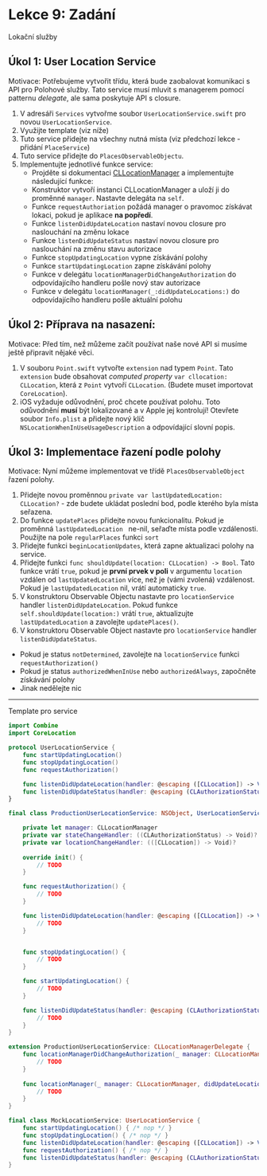 # Lekce 9: Zadání

Lokační služby


## Úkol 1: User Location Service
Motivace: Potřebujeme vytvořit třídu, která bude zaobalovat komunikaci s API pro Polohové služby. Tato service musí mluvit s managerem pomocí patternu *delegate*, ale sama poskytuje API s closure.

 1. V adresáři `Services` vytvořme soubor `UserLocationService.swift` pro novou `UserLocationService`.
 2. Využijte template (viz níže)
 3. Tuto service přidejte na všechny nutná místa (viz předchozí lekce - přidání `PlaceService`)
 4. Tuto service přidejte do `PlacesObservableObjectu`.
 5. Implementujte jednotlivé funkce service: 
 	- Projděte si dokumentaci [CLLocationManager](https://developer.apple.com/documentation/corelocation/cllocationmanager) a implementujte následující funkce:
 	- Konstruktor vytvoří instanci CLLocationManager a uloží ji do proměnné `manager`. Nastavte delegáta na `self`.
 	- Funkce `requestAuthoriation` požádá manager o pravomoc získávat lokaci, pokud je aplikace **na popředí**.
 	- Funkce `listenDidUpdateLocation` nastaví novou closure pro naslouchání na změnu lokace
 	- Funkce `listenDidUpdateStatus` nastaví novou closure pro naslouchání na změnu stavu autorizace
 	- Funkce `stopUpdatingLocation` vypne získávání polohy
 	- Funkce `startUpdatingLocation` zapne získávání polohy
 	- Funkce v delegátu `locationManagerDidChangeAuthorization` do odpovídajícího handleru pošle nový stav autorizace
 	- Funkce v delegátu `locationManager(_:didUpdateLocations:)` do odpovídajícího handleru pošle aktuální polohu 

## Úkol 2: Příprava na nasazení:
Motivace: Před tím, než můžeme začít používat naše nové API si musíme ještě připravit nějaké věci.

1. V souboru `Point.swift` vytvořte `extension` nad typem `Point`. Tato `extension` bude obsahovat *computed property* `var cllocation: CLLocation`, která z `Point` vytvoří `CLLocation`. (Budete muset importovat `CoreLocation`).
2. iOS vyžaduje odůvodnění, proč chcete používat polohu. Toto odůvodnění **musí** být lokalizované a v Apple jej kontrolují! Otevřete soubor `Info.plist` a přidejte nový klíč `NSLocationWhenInUseUsageDescription` a odpovídající slovní popis.

## Úkol 3: Implementace řazení podle polohy
Motivace: Nyní můžeme implementovat ve třídě `PlacesObservableObject` řazení polohy.

1. Přidejte novou proměnnou `private var lastUpdatedLocation: CLLocation?` - zde budete ukládat poslední bod, podle kterého byla místa seřazena.
2. Do funkce `updatePlaces` přidejte novou funkcionalitu. Pokud je proměnná `lastUpdatedLocation ` ne-nil, seřaďte místa podle vzdálenosti. Použijte na pole `regularPlaces` funkci `sort`
3. Přidejte funkci `beginLocationUpdates`, která zapne aktualizaci polohy na service.
4. Přidejte funkci `func shouldUpdate(location: CLLocation) -> Bool`. Tato funkce vrátí `true`, pokud je **první prvek v poli** v argumentu `location` vzdálen od `lastUpdatedLocation` více, než je (vámi zvolená) vzdálenost. Pokud je `lastUpdatedLocation` nil, vrátí automaticky `true`.
5. V konstruktoru Observable Objectu nastavte pro `locationService` handler `listenDidUpdateLocation`. Pokud funkce `self.shouldUpdate(location:)` vrátí `true`, aktualizujte `lastUpdatedLocation` a zavolejte `updatePlaces()`.
6. V konstruktoru Observable Object nastavte pro `locationService` handler `listenDidUpdateStatus`. 
  - Pokud je status `notDetermined`, zavolejte na `locationService` funkci `requestAuthorization()`
  - Pokud je status `authorizedWhenInUse` nebo `authorizedAlways`, započněte získávání polohy
  - Jinak nedělejte nic 

 
---
 
Template pro service

```swift
import Combine
import CoreLocation

protocol UserLocationService {    
    func startUpdatingLocation()
    func stopUpdatingLocation()
    func requestAuthorization()

    func listenDidUpdateLocation(handler: @escaping ([CLLocation]) -> Void)
    func listenDidUpdateStatus(handler: @escaping (CLAuthorizationStatus) -> Void)
}

final class ProductionUserLocationService: NSObject, UserLocationService {

    private let manager: CLLocationManager
    private var stateChangeHandler: ((CLAuthorizationStatus) -> Void)?
    private var locationChangeHandler: (([CLLocation]) -> Void)?
   
    override init() {
        // TODO
    }

    func requestAuthorization() {
        // TODO
    }

    func listenDidUpdateLocation(handler: @escaping ([CLLocation]) -> Void) {
        // TODO
    }


    func stopUpdatingLocation() {
        // TODO
    }

    func startUpdatingLocation() {
        // TODO
    }

    func listenDidUpdateStatus(handler: @escaping (CLAuthorizationStatus) -> Void) {
        // TODO
    }
}

extension ProductionUserLocationService: CLLocationManagerDelegate {
    func locationManagerDidChangeAuthorization(_ manager: CLLocationManager) {
        // TODO
    }
    
    func locationManager(_ manager: CLLocationManager, didUpdateLocations locations: [CLLocation]) {
        // TODO
    }
}

final class MockLocationService: UserLocationService {
    func startUpdatingLocation() { /* nop */ }
    func stopUpdatingLocation() { /* nop */ }
    func listenDidUpdateLocation(handler: @escaping ([CLLocation]) -> Void) { /* nop */ }
    func requestAuthorization() { /* nop */ }
    func listenDidUpdateStatus(handler: @escaping (CLAuthorizationStatus) -> Void) { /* nop */ }
}
```